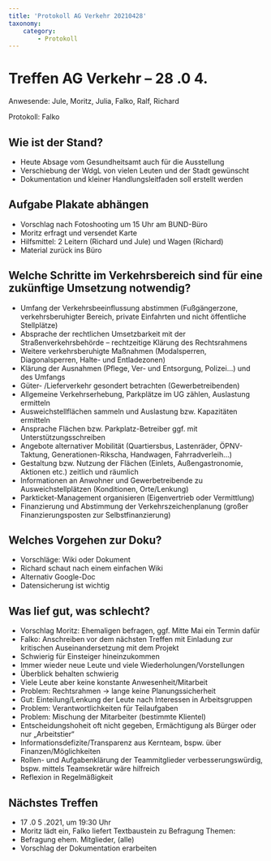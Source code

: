 ```yaml
---
title: 'Protokoll AG Verkehr 20210428'
taxonomy:
    category:
        - Protokoll
---
```


# Treffen AG Verkehr – 28 .0 4.

Anwesende: Jule, Moritz, Julia, Falko, Ralf, Richard

Protokoll: Falko

## Wie ist der Stand?

- Heute Absage vom Gesundheitsamt auch für die Ausstellung
- Verschiebung der WdgL von vielen Leuten und der Stadt gewünscht
- Dokumentation und kleiner Handlungsleitfaden soll erstellt werden

## Aufgabe Plakate abhängen

- Vorschlag nach Fotoshooting um 15 Uhr am BUND-Büro
- Moritz erfragt und versendet Karte
- Hilfsmittel: 2 Leitern (Richard und Jule) und Wagen (Richard)
- Material zurück ins Büro

## Welche Schritte im Verkehrsbereich sind für eine zukünftige Umsetzung notwendig?

- Umfang der Verkehrsbeeinflussung abstimmen (Fußgängerzone, verkehrsberuhigter
    Bereich, private Einfahrten und nicht öffentliche Stellplätze)
- Absprache der rechtlichen Umsetzbarkeit mit der Straßenverkehrsbehörde –
    rechtzeitige Klärung des Rechtsrahmens
- Weitere verkehrsberuhigte Maßnahmen (Modalsperren, Diagonalsperren, Halte- und
    Entladezonen)
- Klärung der Ausnahmen (Pflege, Ver- und Entsorgung, Polizei...) und des Umfangs
- Güter- /Lieferverkehr gesondert betrachten (Gewerbetreibenden)
- Allgemeine Verkehrserhebung, Parkplätze im UG zählen, Auslastung ermitteln
- Ausweichstellflächen sammeln und Auslastung bzw. Kapazitäten ermitteln
- Ansprache Flächen bzw. Parkplatz-Betreiber ggf. mit Unterstützungsschreiben
- Angebote alternativer Mobilität (Quartiersbus, Lastenräder, ÖPNV-Taktung,
    Generationen-Rikscha, Handwagen, Fahrradverleih...)
- Gestaltung bzw. Nutzung der Flächen (Einlets, Außengastronomie, Aktionen etc.)
    zeitlich und räumlich
- Informationen an Anwohner und Gewerbetreibende zu Ausweichstellplätzen
    (Konditionen, Orte/Lenkung)
- Parkticket-Management organisieren (Eigenvertrieb oder Vermittlung)
- Finanzierung und Abstimmung der Verkehrszeichenplanung (großer
    Finanzierungsposten zur Selbstfinanzierung)


## Welches Vorgehen zur Doku?

- Vorschläge: Wiki oder Dokument
- Richard schaut nach einem einfachen Wiki
- Alternativ Google-Doc
- Datensicherung ist wichtig

## Was lief gut, was schlecht?

- Vorschlag Moritz: Ehemaligen befragen, ggf. Mitte Mai ein Termin dafür
- Falko: Anschreiben vor dem nächsten Treffen mit Einladung zur kritischen
    Auseinandersetzung mit dem Projekt
- Schwierig für Einsteiger hineinzukommen
- Immer wieder neue Leute und viele Wiederholungen/Vorstellungen
- Überblick behalten schwierig
- Viele Leute aber keine konstante Anwesenheit/Mitarbeit
- Problem: Rechtsrahmen → lange keine Planungssicherheit
- Gut: Einteilung/Lenkung der Leute nach Interessen in Arbeitsgruppen
- Problem: Verantwortlichkeiten für Teilaufgaben
- Problem: Mischung der Mitarbeiter (bestimmte Klientel)
- Entscheidungshoheit oft nicht gegeben, Ermächtigung als Bürger oder nur
    „Arbeitstier“
- Informationsdefizite/Transparenz aus Kernteam, bspw. über Finanzen/Möglichkeiten
- Rollen- und Aufgabenklärung der Teammitglieder verbesserungswürdig, bspw.
    mittels Teamsekretär wäre hilfreich
- Reflexion in Regelmäßigkeit

## Nächstes Treffen

- 17 .0 5 .2021, um 19:30 Uhr
- Moritz lädt ein, Falko liefert Textbaustein zu Befragung
Themen:
- Befragung ehem. Mitglieder, (alle)
- Vorschlag der Dokumentation erarbeiten